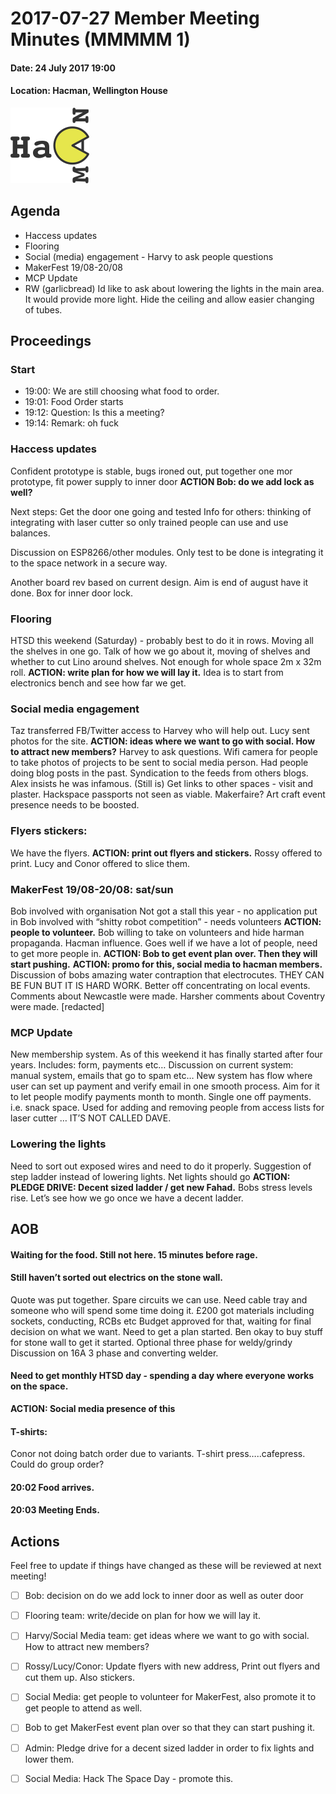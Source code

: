 # 2017-07-27 Member Meeting Minutes (MMMMM 1)
#### Date: 24 July 2017 19:00
#### Location: Hacman, Wellington House
![](https://raw.githubusercontent.com/HACManchester/Branding/master/Logos/PNG/126/hackspace-dgrey.png)
## Agenda 
* Haccess updates
* Flooring
* Social (media) engagement - Harvy to ask people questions
* MakerFest 19/08-20/08
* MCP Update
* RW (garlicbread) Id like to ask about lowering the lights in the main area. It would provide more light. Hide the ceiling and allow easier changing of tubes.

## Proceedings
### Start
* 19:00: We are still choosing what food to order.
* 19:01: Food Order starts
* 19:12: Question: Is this a meeting? 
* 19:14: Remark: oh fuck

### Haccess updates
Confident prototype is stable, bugs ironed out, put together one mor prototype, fit power supply to inner door
**ACTION Bob: do we add lock as well?**

Next steps: Get the door one going and tested
Info for others: thinking of integrating with laser cutter so only trained people can use and use balances. 

Discussion on ESP8266/other modules. Only test to be done is integrating it to the space network in a secure way.

Another board rev based on current design. Aim is end of august have it done. 
Box for inner door lock. 

### Flooring
HTSD this weekend (Saturday) - probably best to do it in rows. Moving all the shelves in one go.
Talk of how we go about it, moving of shelves and whether to cut Lino around shelves. 
Not enough for whole space 2m x 32m roll. 
**ACTION: write plan for how we will lay it.** Idea is to start from electronics bench and see how far we get.

### Social media engagement
Taz transferred FB/Twitter access to Harvey who will help out. 
Lucy sent photos for the site. 
**ACTION: ideas where we want to go with social. How to attract new members?**
Harvey to ask questions. 
Wifi camera for people to take photos of projects to be sent to social media person. 
Had people doing blog posts in the past. Syndication to the feeds from others blogs.
Alex insists he was infamous. (Still is)
Get links to other spaces - visit and plaster. 
Hackspace passports not seen as viable. 
Makerfaire?
Art craft event presence needs to be boosted.

### Flyers stickers:
We have the flyers. 
**ACTION: print out flyers and stickers.**
Rossy offered to print. Lucy and Conor offered to slice them.

### MakerFest 19/08-20/08: sat/sun
Bob involved with organisation
Not got a stall this year - no application put in
Bob involved with “shitty robot competition” - needs volunteers
**ACTION: people to volunteer.** Bob willing to take on volunteers and hide harman propaganda. Hacman influence.
Goes well if we have a lot of people, need to get more people in. 
**ACTION: Bob to get event plan over. Then they will start pushing.**
**ACTION: promo for this, social media to hacman members.** 
Discussion of bobs amazing water contraption that electrocutes. 
THEY CAN BE FUN BUT IT IS HARD WORK.
Better off concentrating on local events. 
Comments about Newcastle were made. 
Harsher comments about Coventry were made. 
[redacted]

### MCP Update
New membership system.
As of this weekend it has finally started after four years. 
Includes: form, payments etc…
Discussion on current system: manual system, emails that go to spam etc…
New system has flow where user can set up payment and verify email in one smooth process. 
Aim for it to let people modify payments month to month. Single one off payments. i.e. snack space. Used for adding and removing people from access lists for laser cutter … 
IT’S NOT CALLED DAVE.

### Lowering the lights
Need to sort out exposed wires and need to do it properly. 
Suggestion of step ladder instead of lowering lights.
Net lights should go
**ACTION: PLEDGE DRIVE: Decent sized ladder / get new Fahad.**
Bobs stress levels rise. 
Let’s see how we go once we have a decent ladder.


## AOB
#### Waiting for the food. Still not here. 15 minutes before rage.

#### Still haven’t sorted out electrics on the stone wall. 
Quote was put together. Spare circuits we can use. 
Need cable tray and someone who will spend some time doing it. 
£200 got materials including sockets, conducting, RCBs etc
Budget approved for that, waiting for final decision on what we want. 
Need to get a plan started. Ben okay to buy stuff for stone wall to get it started. Optional three phase for weldy/grindy
Discussion on 16A 3 phase and converting welder. 

#### Need to get monthly HTSD day - spending a day where everyone works on the space. 
**ACTION: Social media presence of this**

#### T-shirts:
Conor not doing batch order due to variants.
T-shirt press…..cafepress.
Could do group order?

#### 20:02 Food arrives. 
#### 20:03 Meeting Ends. 

## Actions
Feel free to update if things have changed as these will be reviewed at next meeting!

* [ ] Bob: decision on do we add lock to inner door as well as outer door
* [ ] Flooring team: write/decide on plan for how we will lay it.
* [ ] Harvy/Social Media team: get ideas where we want to go with social. How to attract new members?
* [ ] Rossy/Lucy/Conor: Update flyers with new address, Print out flyers and cut them up. Also stickers.
* [ ] Social Media: get people to volunteer for MakerFest, also promote it to get people to attend as well.
* [ ] Bob to get MakerFest event plan over so that they can start pushing it.
* [ ] Admin: Pledge drive for a decent sized ladder in order to fix lights and lower them. 
* [ ] Social Media: Hack The Space Day - promote this.

